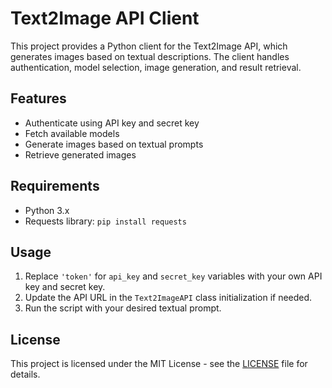 # Text2Image API Client

This project provides a Python client for the Text2Image API, which generates images based on textual descriptions. The client handles authentication, model selection, image generation, and result retrieval.

## Features

- Authenticate using API key and secret key
- Fetch available models
- Generate images based on textual prompts
- Retrieve generated images

## Requirements

- Python 3.x
- Requests library: `pip install requests`

## Usage

1. Replace `'token'` for `api_key` and `secret_key` variables with your own API key and secret key.
2. Update the API URL in the `Text2ImageAPI` class initialization if needed.
3. Run the script with your desired textual prompt.

## License

This project is licensed under the MIT License - see the [LICENSE](LICENSE) file for details.
